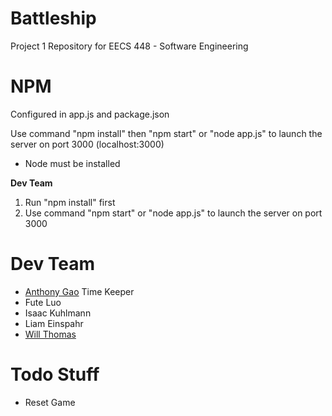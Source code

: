 # Battleship
Project 1 Repository for EECS 448 - Software Engineering

# NPM
Configured in app.js and package.json

Use command "npm install" then "npm start" or "node app.js" to launch the server on port 3000 (localhost:3000)
- Node must be installed


**Dev Team**
1. Run "npm install" first
2. Use command "npm start" or "node app.js" to launch the server on port 3000 

# Dev Team
- [Anthony Gao](https://github.com/GyinAnthony) Time Keeper
- Fute Luo
- Isaac Kuhlmann
- Liam Einspahr
- [Will Thomas](https://github.com/Durbatuluk1701)

# Todo Stuff
- Reset Game
